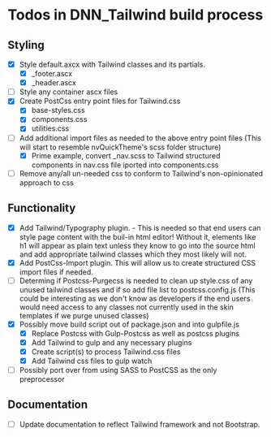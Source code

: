 # Todos in DNN_Tailwind build process

## Styling

- [x] Style default.axcx with Tailwind classes and its partials.
  - [x] \_footer.ascx
  - [x] \_header.ascx
- [ ] Style any container ascx files
- [x] Create PostCss entry point files for Tailwind.css
  - [x] base-styles.css
  - [x] components.css
  - [x] utilities.css
- [ ] Add additional import files as needed to the above entry point files (This will start to resemble nvQuickTheme's scss folder structure)
  - [x] Prime example, convert \_nav.scss to Tailwind structured components in nav.css file iported into components.css
- [ ] Remove any/all un-needed css to conform to Tailwind's non-opinionated approach to css

## Functionality

- [x] Add Tailwind/Typography plugin. - This is needed so that end users can style page content with the buil-in html editor! Without it, elements like h1 will appear as plain text unless they know to go into the source html and add appropriate tailwind classes which they most likely will not.
- [x] Add PostCss-Import plugin. This will allow us to create structured CSS import files if needed.
- [ ] Determing if Postcss-Purgecss is needed to clean up style.css of any unused tailwind classes and if so add file list to postcss.config.js (This could be interesting as we don't know as developers if the end users would need access to any classes not currently used in the skin templates if we purge unused classes)
- [x] Possibly move build script out of package.json and into gulpfile.js
  - [x] Replace Postcss with Gulp-Postcss as well as postcss plugins
  - [x] Add Tailwind to gulp and any necessary plugins
  - [x] Create script(s) to process Tailwind.css files
  - [x] Add Tailwind css files to gulp watch
- [ ] Possibly port over from using SASS to PostCSS as the only preprocessor

## Documentation

- [ ] Update documentation to reflect Tailwind framework and not Bootstrap.
